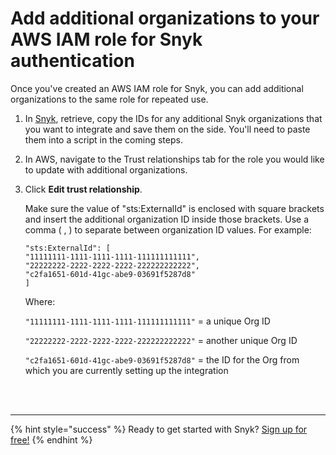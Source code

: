 # Add additional organizations to your AWS IAM role for Snyk authentication

Once you've created an AWS IAM role for Snyk, you can add additional organizations to the same role for repeated use.

1. In [Snyk](https://app.snyk.io/), retrieve, copy the IDs for any additional Snyk organizations that you want to integrate and save them on the side. You'll need to paste them into a script in the coming steps.
2. In AWS, navigate to the Trust relationships tab for the role you would like to update with additional organizations.
3. Click **Edit trust relationship**.

   Make sure the value of "sts:ExternalId" is enclosed with square brackets and insert the additional organization ID inside those brackets. Use a comma \( , \) to separate between organization ID values. For example:

   ```text
   "sts:ExternalId": [
   "11111111-1111-1111-1111-111111111111",
   "22222222-2222-2222-2222-222222222222",
   "c2fa1651-601d-41gc-abe9-03691f5287d8"
   ]
   ```

   Where:

   `"11111111-1111-1111-1111-111111111111"` = a unique Org ID

   `"22222222-2222-2222-2222-222222222222"` = another unique Org ID

   `"c2fa1651-601d-41gc-abe9-03691f5287d8"` = the ID for the Org from which you are currently setting up the integration

 
<br><br><hr>

{% hint style="success" %}
Ready to get started with Snyk? [Sign up for free!](https://snyk.io/login?cta=sign-up&loc=footer&page=support_docs_page)
{% endhint %}